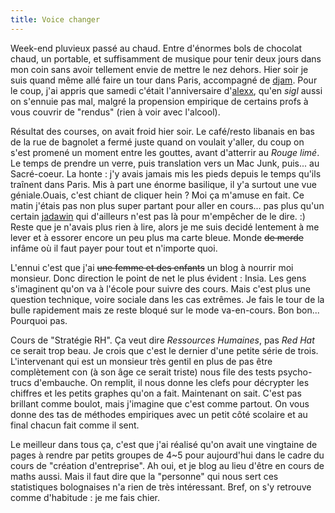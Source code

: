 ```yaml
---
title: Voice changer
---
```


Week-end pluvieux passé au chaud. Entre d'énormes bols de chocolat chaud, un
portable, et suffisamment de musique pour tenir deux jours dans mon coin sans
avoir tellement envie de mettre le nez dehors. Hier soir je suis quand même
allé faire un tour dans Paris, accompagné de [djam](http://dailydjam.free.fr).
Pour le coup, j'ai appris que samedi c'était l'anniversaire
d'[alexx](http://www.darkinthemellon.net/), qu'en _sigl_ aussi on s'ennuie pas
mal, malgré la propension empirique de certains profs à vous couvrir de
"rendus" (rien à voir avec l'alcool).

Résultat des courses, on avait froid hier soir. Le café/resto libanais en bas
de la rue de bagnolet a fermé juste quand on voulait y'aller, du coup on s'est
promené un moment entre les gouttes, avant d'atterrir au _Rouge limé_. Le
temps de prendre un verre, puis translation vers un Mac Junk, puis... au
Sacré-coeur. La honte : j'y avais jamais mis les pieds depuis le temps qu'ils
traînent dans Paris. Mis à part une énorme basilique, il y'a surtout une vue
géniale.Ouais, c'est chiant de cliquer hein ? Moi ça m'amuse en fait. Ce matin
j'étais pas non plus super partant pour aller en cours... pas plus qu'un
certain [jadawin](http://www.tuxaco.net) qui d'ailleurs n'est pas là pour
m'empêcher de le dire. :) Reste que je n'avais plus rien à lire, alors je me
suis decidé lentement à me lever et à essorer encore un peu plus ma carte
bleue. Monde <s>de merde</s> infâme où il faut payer pour tout et n'importe
quoi.

L'ennui c'est que j'ai <s>une femme et des enfants</s> un blog à nourrir moi
monsieur. Donc direction le point de net le plus évident : Insia. Les gens
s'imaginent qu'on va à l'école pour suivre des cours. Mais c'est plus une
question technique, voire sociale dans les cas extrêmes. Je fais le tour de la
bulle rapidement mais ze reste bloqué sur le mode va-en-cours. Bon bon...
Pourquoi pas.

Cours de "Stratégie RH". Ça veut dire _Ressources Humaines_, pas _Red Hat_ ce
serait trop beau. Je crois que c'est le dernier d'une petite série de trois.
L'intervenant qui est un monsieur très gentil en plus de pas être complètement
con (à son âge ce serait triste) nous file des tests psycho-trucs d'embauche.
On remplit, il nous donne les clefs pour décrypter les chiffres et les petits
graphes qu'on a fait. Maintenant on sait. C'est pas brillant comme boulot,
mais j'imagine que c'est comme partout. On vous donne des tas de méthodes
empiriques avec un petit côté scolaire et au final chacun fait comme il sent.

Le meilleur dans tous ça, c'est que j'ai réalisé qu'on avait une vingtaine de
pages à rendre par petits groupes de 4~5 pour aujourd'hui dans le cadre du
cours de "création d'entreprise". Ah oui, et je blog au lieu d'être en cours
de maths aussi. Mais il faut dire que la "personne" qui nous sert ces
statistiques bolognaises n'a rien de très intéressant. Bref, on s'y retrouve
comme d'habitude : je me fais chier.

